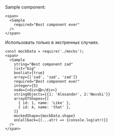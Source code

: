
Sample component:

    <span>
      <Sample
        required="Best component ever"
      />
    </span>

Использовать только в экстренных случаях.

    const mockData = require('./mocks');
    <span>
      <Sample
        string="Best component zad"
        list="big"
        booliat={true}
        array={['zad', 'zad', 'zad']}
        required="Best component ever"
        integer={5}
        node={<div>😱</div>}
        stringObjects={{1: 'Alexander', 2:'Nevski'}}
        arrayOfShapes={[
          { id: 1, name: 'Like' },
          { id: 4, name: 'that' },
        ]}
        mockedShape={mockData.shape}
        onCallback={(...atr) => {console.log(atr)}}
      />
    </span>
